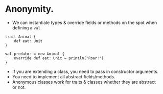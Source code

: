 # Anonymity.

* We can instantiate types & override fields or methods on the spot when defining a ```val```.

```
trait Animal {
    def eat: Unit
}

val predator = new Animal {
    override def eat: Unit = println("Roar!")
}
```

* If you are extending a class, you need to pass in constructor arguments.
* You need to implement all abstract fields/methods.
* Anonymous classes work for traits & classes whether they are abstract or not.